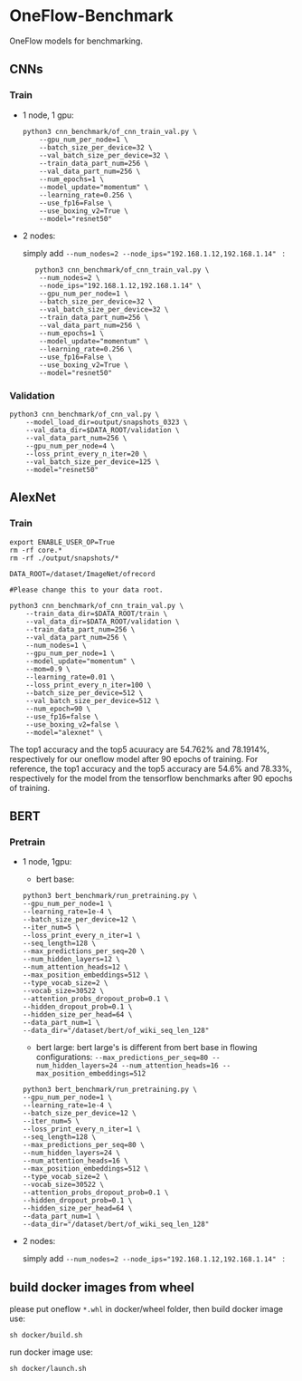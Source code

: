 # OneFlow-Benchmark
OneFlow models for benchmarking.

## CNNs
### Train
* 1 node, 1 gpu:
    ```
    python3 cnn_benchmark/of_cnn_train_val.py \
        --gpu_num_per_node=1 \
        --batch_size_per_device=32 \
        --val_batch_size_per_device=32 \
        --train_data_part_num=256 \
        --val_data_part_num=256 \
        --num_epochs=1 \
        --model_update="momentum" \
        --learning_rate=0.256 \
        --use_fp16=False \
        --use_boxing_v2=True \
        --model="resnet50" 
    ```

* 2 nodes:

    simply add `--num_nodes=2 --node_ips="192.168.1.12,192.168.1.14" ` :

    ```
       python3 cnn_benchmark/of_cnn_train_val.py \
        --num_nodes=2 \
        --node_ips="192.168.1.12,192.168.1.14" \
        --gpu_num_per_node=1 \
        --batch_size_per_device=32 \
        --val_batch_size_per_device=32 \
        --train_data_part_num=256 \
        --val_data_part_num=256 \
        --num_epochs=1 \
        --model_update="momentum" \
        --learning_rate=0.256 \
        --use_fp16=False \
        --use_boxing_v2=True \
        --model="resnet50" 
 
    ```
### Validation
```
python3 cnn_benchmark/of_cnn_val.py \
    --model_load_dir=output/snapshots_0323 \
    --val_data_dir=$DATA_ROOT/validation \
    --val_data_part_num=256 \
    --gpu_num_per_node=4 \
    --loss_print_every_n_iter=20 \
    --val_batch_size_per_device=125 \
    --model="resnet50"
```
## AlexNet
### Train
```
export ENABLE_USER_OP=True
rm -rf core.* 
rm -rf ./output/snapshots/*

DATA_ROOT=/dataset/ImageNet/ofrecord

#Please change this to your data root.

python3 cnn_benchmark/of_cnn_train_val.py \
    --train_data_dir=$DATA_ROOT/train \
    --val_data_dir=$DATA_ROOT/validation \
    --train_data_part_num=256 \
    --val_data_part_num=256 \
    --num_nodes=1 \
    --gpu_num_per_node=1 \
    --model_update="momentum" \
    --mom=0.9 \
    --learning_rate=0.01 \
    --loss_print_every_n_iter=100 \
    --batch_size_per_device=512 \
    --val_batch_size_per_device=512 \
    --num_epoch=90 \
    --use_fp16=false \
    --use_boxing_v2=false \
    --model="alexnet" \
```

The top1 accuracy and the top5 acuuracy are 54.762% and 78.1914%, respectively for our oneflow model after 90 epochs of training.
For reference, the top1 accuracy and the top5 accuracy are 54.6% and 78.33%, respectively for the model from the tensorflow benchmarks after 90 epochs of training.

## BERT
### Pretrain
* 1 node, 1gpu:
    
    * bert base:
    ```
    python3 bert_benchmark/run_pretraining.py \
    --gpu_num_per_node=1 \
    --learning_rate=1e-4 \
    --batch_size_per_device=12 \
    --iter_num=5 \
    --loss_print_every_n_iter=1 \
    --seq_length=128 \
    --max_predictions_per_seq=20 \
    --num_hidden_layers=12 \
    --num_attention_heads=12 \
    --max_position_embeddings=512 \
    --type_vocab_size=2 \
    --vocab_size=30522 \
    --attention_probs_dropout_prob=0.1 \
    --hidden_dropout_prob=0.1 \
    --hidden_size_per_head=64 \
    --data_part_num=1 \
    --data_dir="/dataset/bert/of_wiki_seq_len_128" 
    ```

    * bert large:
    bert large's is different from bert base in flowing configurations: 
    `--max_predictions_per_seq=80 --num_hidden_layers=24 --num_attention_heads=16 --max_position_embeddings=512`

    ```
    python3 bert_benchmark/run_pretraining.py \
    --gpu_num_per_node=1 \
    --learning_rate=1e-4 \
    --batch_size_per_device=12 \
    --iter_num=5 \
    --loss_print_every_n_iter=1 \
    --seq_length=128 \
    --max_predictions_per_seq=80 \
    --num_hidden_layers=24 \
    --num_attention_heads=16 \
    --max_position_embeddings=512 \
    --type_vocab_size=2 \
    --vocab_size=30522 \
    --attention_probs_dropout_prob=0.1 \
    --hidden_dropout_prob=0.1 \
    --hidden_size_per_head=64 \
    --data_part_num=1 \
    --data_dir="/dataset/bert/of_wiki_seq_len_128"
    ```

* 2 nodes:

    simply add `--num_nodes=2 --node_ips="192.168.1.12,192.168.1.14" ` :


## build docker images from wheel
please put oneflow `*.whl` in docker/wheel folder, then build docker image use:
```
sh docker/build.sh
```

run docker image use:
```
sh docker/launch.sh
```
